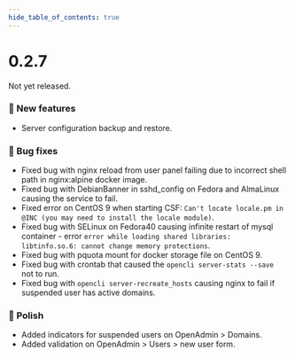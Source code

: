 ```yaml
--- 
hide_table_of_contents: true
---
```


# 0.2.7

Not yet released.

### 🚀 New features
- Server configuration backup and restore.


### 🐛 Bug fixes
- Fixed bug with nginx reload from user panel failing due to incorrect shell path in nginx:alpine docker image. 
- Fixed bug with DebianBanner in sshd_config on Fedora and AlmaLinux causing the service to fail.
- Fixed error on CentOS 9 when starting CSF: `Can't locate locale.pm in @INC (you may need to install the locale module)`. 
- Fixed bug with SELinux on Fedora40 causing infinite restart of mysql container - error `error while loading shared libraries: libtinfo.so.6: cannot change memory protections`.
- Fixed bug with pquota mount for docker storage file on CentOS 9.
- Fixed bug with crontab that caused the `opencli server-stats --save` not to run.
- Fixed bug with `opencli server-recreate_hosts` causing nginx to fail if suspended user has active domains.

### 💅 Polish
- Added indicators for suspended users on OpenAdmin > Domains.
- Added validation on OpenAdmin > Users > new user form.

